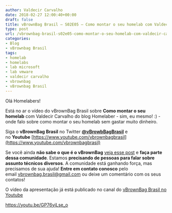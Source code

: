 ```yaml
---
author: Valdecir Carvalho
date: 2018-02-27 12:00:40+00:00
draft: false
title: vBrownBag Brasil – S02E05 – Como montar o seu homelab com Valdecir Carvalho
type: post
url: /vbrownbag-brasil-s02e05-como-montar-o-seu-homelab-com-valdecir-carvalho/
categories:
- Blog
- vBrownbag Brasil
tags:
- homelab
- homelabs
- lab microsoft
- lab vmware
- valdecir carvalho
- vbrownbag
- vBrownbag Brasil
---
```


Olá Homelabers!

Está no ar o vídeo do vBrownBag Brasil sobre **Como montar o seu homelab** com Valdecir Carvalho do blog Homelaber - sim, eu mesmo! :) - onde falo sobre como montar o seu homelab sem gastar muito dinheiro.

Siga o **vBrownBag Brasil** no Twitter **[@vBrowbBagBrasil](https://twitter.com/vBrowbBagBrasil)** e no **Youtube** [https://www.youtube.com/vbrownbagbrasil](https://www.youtube.com/vbrownbagbrasil)

Se você ainda **não sabe o que é o vBrownBag** [veja esse post](http://homelaber.com.br/comunidade-vbrownbag-chega-ao-brasil-com-conteudo-em-portugues/) e **faça parte dessa comunidade**. Estamos **precisando de pessoas para falar sobre assunto técnicos diversos**. A comunidade está ganhando força, mas precisamos de sua ajuda! **Entre em contato conosco** pelo email vbrownbag.brasil@gmail.com ou deixe um comentário com os seus contatos!

O vídeo da apresentação já está publicado no canal do [vBrownBag Brasil no Youtube](https://www.youtube.com/vbrownbagbrasil)

https://youtu.be/GP76yjLse_o
